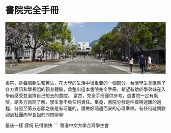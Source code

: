 # 書院完全手冊

![](.gitbook/assets/_dsc0192.jpg)

書院，是每個新生和舊生，在大學的生活中很重要的一個部分。台灣學生會匯集了各方資訊和學長姐的親身體驗，彙整出這本書院完全手冊，希望有助於學弟妹在入學前感受並選擇自己想去的書院。 當然，完全手冊僅供參考，選書院一定有風險，請多方詢問了解，學生會不負任何責任。畢竟，書院分發是件撲朔迷離的過程，分發至第五志願之後是有可能的，請做好隨遇而安的心理準備。有任何疑問歡迎到社團向學長姐們問問聊聊!

最後一樣 謹祝 玩得愉快 ˊˇˋ 香港中文大學台灣學生會

